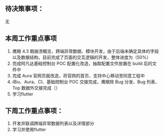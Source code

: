 ## 待决策事项：
无
## 本周工作重点事项
1. 鹰眼 4.3 期崩溃概览，跨端异常数据、模块开发，由于后端未确定具体的字段以及数据结构，目前完成了页面的交互逻辑的开发，整体进度为（50%）
2. 完成阿凡达基础控制台 POC 配置化改造，抽取配置文件放置在 build 后的文件中
3. 完成 Aura 官网页面改造，将官网的首页、支持中心移动至同意工程中
4. iBiu、Aura、CI、基础控制台 POC 交接完成，鹰眼除 Bug 分发、Bug 列表、Top 数据外交接完成（）
3. 学习flutter
## 下周工作重点事项：
1. 开发并联调跨端异常数据列表以及详情部分
1. 学习并使用flutter
